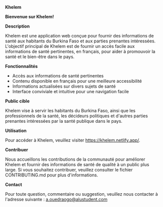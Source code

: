__Khelem__

__Bienvenue sur Khelem!__

__Description__

Khelem est une application web conçue pour fournir des informations de santé aux habitants du Burkina Faso et aux parties prenantes intéressées. L'objectif principal de Khelem est de fournir un accès facile aux informations de santé pertinentes, en français, pour aider à promouvoir la santé et le bien-être dans le pays.

 __Fonctionnalités__

- Accès aux informations de santé pertinentes
- Contenu disponible en français pour une meilleure accessibilité
- Informations actualisées sur divers sujets de santé
- Interface conviviale et intuitive pour une navigation facile

__Public cible__

Khelem vise à servir les habitants du Burkina Faso, ainsi que les professionnels de la santé, les décideurs politiques et d'autres parties prenantes intéressées par la santé publique dans le pays.

 __Utilisation__

Pour accéder à Khelem, veuillez visiter https://khelem.netlify.app/.

 __Contribuer__

Nous accueillons les contributions de la communauté pour améliorer Khelem et fournir des informations de santé de qualité à un public plus large. Si vous souhaitez contribuer, veuillez consulter le fichier CONTRIBUTING.md pour plus d'informations.

__Contact__

Pour toute question, commentaire ou suggestion, veuillez nous contacter à l'adresse suivante : a.ouedraogo@alustudent.com
